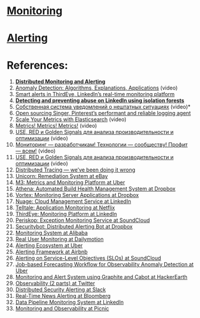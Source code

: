 
# [Monitoring](Monitoring.md)

# [Alerting](Alerting.md)

# References:

1. [**Distributed Monitoring and Alerting**](https://www.oreilly.com/ideas/monitoring-distributed-systems)
2. [Anomaly Detection: Algorithms, Explanations, Applications](https://www.youtube.com/watch?v=12Xq9OLdQwQ) (video)
3. [Smart alerts in ThirdEye, LinkedIn’s real-time monitoring platform](https://engineering.linkedin.com/blog/2019/06/smart-alerts-in-thirdeye--linkedins-real-time-monitoring-platfor)
4. **[Detecting and preventing abuse on LinkedIn using isolation forests](https://engineering.linkedin.com/blog/2019/isolation-forest)**
5. [Собственная система уведомлений о нештатных ситуациях](https://www.youtube.com/watch?v=U4u4Bd0FtrY&list=PLH-XmS0lSi_wMtn1TsBc2_vv7tBDAf7Qg&index=16) (video)*
6. [Open sourcing Singer, Pinterest’s performant and reliable logging agent](https://medium.com/pinterest-engineering/open-sourcing-singer-pinterests-performant-and-reliable-logging-agent-610fecf35566)
7. [Scale Your Metrics with Elasticsearch](https://www.youtube.com/watch?v=pZJLlOCuPpg&list=PLH-XmS0lSi_wRIh4RJjnTGMKaTiQoaGTc&index=52) (video)
8. [Metrics! Metrics! Metrics!](https://www.youtube.com/watch?v=bsr4Z5tLMpw&list=PLH-XmS0lSi_wRIh4RJjnTGMKaTiQoaGTc&index=39) (video)
9. [USE, RED и Golden Signals для анализа производительности и оптимизации](https://www.youtube.com/watch?v=0eAdIxzR7G0&list=PLH-XmS0lSi_wRIh4RJjnTGMKaTiQoaGTc&index=44) (video)
10. [Мониторинг — разработчикам! Технологии — сообществу! Профит — всем!](https://www.youtube.com/watch?v=VSM7BAzlNsY&list=PLH-XmS0lSi_wRIh4RJjnTGMKaTiQoaGTc&index=103) (video)
11. [USE, RED и Golden Signals для анализа производительности и оптимизации](https://www.youtube.com/watch?v=0eAdIxzR7G0&list=PLH-XmS0lSi_wRIh4RJjnTGMKaTiQoaGTc&index=44) (video)
12. [Distributed Tracing — we’ve been doing it wrong](https://medium.com/@copyconstruct/distributed-tracing-weve-been-doing-it-wrong-39fc92a857df)
13. [Unicorn: Remediation System at eBay](https://www.ebayinc.com/stories/blogs/tech/unicorn-rheos-remediation-center/)
14. [M3: Metrics and Monitoring Platform at Uber](https://eng.uber.com/optimizing-m3/)
15. [Athena: Automated Build Health Management System at Dropbox](https://blogs.dropbox.com/tech/2019/05/athena-our-automated-build-health-management-system/)
16. [Vortex: Monitoring Server Applications at Dropbox](https://blogs.dropbox.com/tech/2019/11/monitoring-server-applications-with-vortex/)
17. [Nuage: Cloud Management Service at LinkedIn](https://engineering.linkedin.com/blog/2019/solving-manageability-challenges-with-nuage)
18. [Telltale: Application Monitoring at Netflix](https://netflixtechblog.com/telltale-netflix-application-monitoring-simplified-5c08bfa780ba)
19. [ThirdEye: Monitoring Platform at LinkedIn](https://engineering.linkedin.com/blog/2019/06/smart-alerts-in-thirdeye--linkedins-real-time-monitoring-platfor)
20. [Periskop: Exception Monitoring Service at SoundCloud](https://developers.soundcloud.com/blog/periskop-exception-monitoring-service)
21. [Securitybot: Distributed Alerting Bot at Dropbox](https://blogs.dropbox.com/tech/2017/02/meet-securitybot-open-sourcing-automated-security-at-scale/)
22. [Monitoring System at Alibaba](https://www.usenix.org/conference/srecon18asia/presentation/xinchi)
23. [Real User Monitoring at Dailymotion](https://medium.com/dailymotion/real-user-monitoring-1948375f8be5)
24. [Alerting Ecosystem at Uber](https://eng.uber.com/observability-at-scale/)
25. [Alerting Framework at Airbnb](https://medium.com/airbnb-engineering/alerting-framework-at-airbnb-35ba48df894f)
26. [Alerting on Service-Level Objectives (SLOs) at SoundCloud](https://developers.soundcloud.com/blog/alerting-on-slos)
27. [Job-based Forecasting Workflow for Observability Anomaly Detection at Uber](https://eng.uber.com/observability-anomaly-detection/)
28. [Monitoring and Alert System using Graphite and Cabot at HackerEarth](http://engineering.hackerearth.com/2017/03/21/monitoring-and-alert-system-using-graphite-and-cabot/)
29. [Observability (2 parts) at Twitter](https://blog.twitter.com/engineering/en_us/a/2016/observability-at-twitter-technical-overview-part-ii.html)
30. [Distributed Security Alerting at Slack](https://slack.engineering/distributed-security-alerting-c89414c992d6)
31. [Real-Time News Alerting at Bloomberg](https://www.infoq.com/presentations/news-alerting-bloomberg)
32. [Data Pipeline Monitoring System at LinkedIn](https://engineering.linkedin.com/blog/2019/an-inside-look-at-linkedins-data-pipeline-monitoring-system-)
33. [Monitoring and Observability at Picnic](https://blog.picnic.nl/monitoring-and-observability-at-picnic-684cefd845c4)